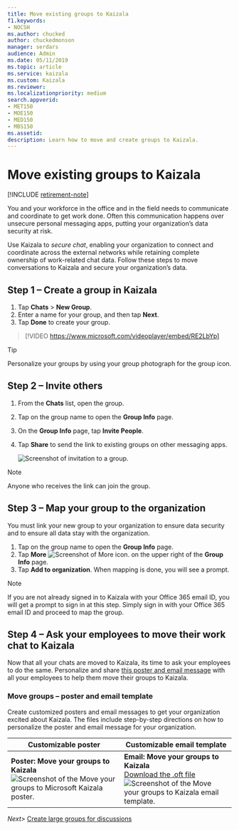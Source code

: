 ```yaml
---
title: Move existing groups to Kaizala 
f1.keywords:
- NOCSH
ms.author: chucked
author: chuckedmonson
manager: serdars
audience: Admin
ms.date: 05/11/2019
ms.topic: article
ms.service: kaizala
ms.custom: Kaizala
ms.reviewer: 
ms.localizationpriority: medium
search.appverid:
- MET150
- MOE150
- MED150
- MBS150
ms.assetid: 
description: Learn how to move and create groups to Kaizala.
---
```


# Move existing groups to Kaizala 

[!INCLUDE [retirement-note](includes/retirement-note.md)]

You and your workforce in the office and in the field needs to communicate and coordinate to get work done. Often this communication happens over unsecure personal messaging apps, putting your organization’s data security at risk.
 
Use Kaizala to *secure chat*, enabling your organization to connect and coordinate across the external networks while retaining complete ownership of work-related chat data. Follow these steps to move conversations to Kaizala and secure your organization’s data.

## Step 1 – Create a group in Kaizala

1. Tap **Chats** > **New Group**.
2. Enter a name for your group, and then tap **Next**.
3. Tap **Done** to create your group.

> [!VIDEO https://www.microsoft.com/videoplayer/embed/RE2LbYp] 

> [!TIP]
> Personalize your groups by using your group photograph for the group icon.

## Step 2 – Invite others

1. From the **Chats** list, open the group.
2. Tap on the group name to open the **Group Info** page.
3. On the **Group Info** page, tap **Invite People**.
4. Tap **Share** to send the link to existing groups on other messaging apps.

   ![Screenshot of invitation to a group.](media/invite-people.png)

> [!NOTE]
> Anyone who receives the link can join the group. 

## Step 3 – Map your group to the organization 

You must link your new group to your organization to ensure data security and to ensure all data stay with the organization.

1. Tap on the group name to open the **Group Info** page.
2. Tap **More** ![Screenshot of More icon.](media/more-icon.png) on the upper right of the **Group Info** page.
3. Tap **Add to organization**. When mapping is done, you will see a prompt.

> [!NOTE]
> If you are not already signed in to Kaizala with your Office 365 email ID, you will get a prompt to sign in at this step. Simply sign in with your Office 365 email ID and proceed to map the group. 

## Step 4 – Ask your employees to move their work chat to Kaizala 

Now that all your chats are moved to Kaizala, its time to ask your employees to do the same. Personalize and share [this poster and email message](#move-groups--poster-and-email-template) with all your employees to help them move their groups to Kaizala.

### Move groups – poster and email template

Create customized posters and email messages to get your organization excited about Kaizala. The files include step-by-step directions on how to personalize the poster and email message for your organization.

|Customizable poster  |Customizable email template       |
|---------|---------|
|**Poster: Move your groups to Kaizala** <br>![Screenshot of the Move your groups to Microsoft Kaizala poster.](media/poster-move-groups-to-kaizala-thumbnail.png)    |**Email: Move your groups to Kaizala** <br>[Download the .oft file](https://github.com/MicrosoftDocs/OfficeDocs-O365ITPro/raw/public/Office365-Kaizala/downloads/edm-move-groups-to-kaizala.oft?raw=true)<br>![Screenshot of the Move your groups to Kaizala email template.](media/edm-move-groups-to-kaizala-thumbnail.png)         |



*Next>* [Create large groups for discussions](create-discussion-groups.md)
